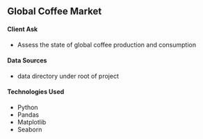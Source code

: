 ## Global Coffee Market

#### Client Ask  

- Assess the state of global coffee production and consumption

#### Data Sources

- data directory under root of project

#### Technologies Used

- Python
- Pandas
- Matplotlib
- Seaborn